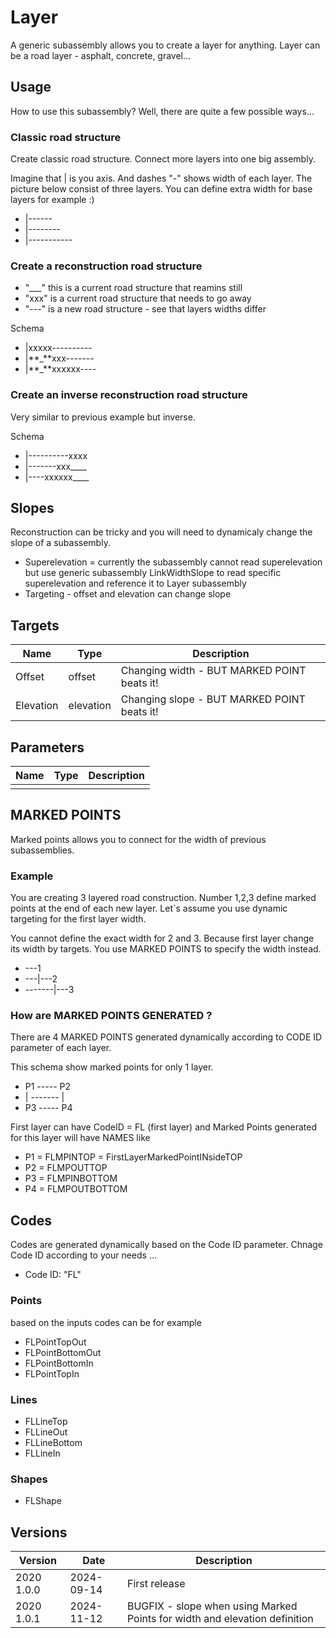 # Layer

A generic subassembly allows you to create a layer for anything. Layer can be a road layer - asphalt, concrete, gravel...

## Usage

How to use this subassembly? Well, there are quite a few possible ways...

### Classic road structure

Create classic road structure. Connect more layers into one big assembly.

Imagine that | is you axis. And dashes "-" shows width of each layer. The picture below consist of three layers. You can define extra width for base layers for example :)

- |------
- |--------
- |-----------

### Create a reconstruction road structure

- "\_\_\_" this is a current road structure that reamins still
- "xxx" is a current road structure that needs to go away
- "---" is a new road structure - see that layers widths differ

Schema

- |xxxxx----------
- |**\_**xxx-------
- |**\_**xxxxxx----

### Create an inverse reconstruction road structure

Very similar to previous example but inverse.

Schema

- |----------xxxx
- |-------xxx\_\_\_\_
- |----xxxxxx\_\_\_\_

## Slopes

Reconstruction can be tricky and you will need to dynamicaly change the slope of a subassembly.

- Superelevation = currently the subassembly cannot read superelevation but use generic subassembly LinkWidthSlope to read specific superelevation and reference it to Layer subassembly
- Targeting - offset and elevation can change slope

## Targets

| Name      | Type      | Description                                 |
| --------- | --------- | ------------------------------------------- |
| Offset    | offset    | Changing width - BUT MARKED POINT beats it! |
| Elevation | elevation | Changing slope - BUT MARKED POINT beats it! |

## Parameters

| Name | Type | Description |
| ---- | ---- | ----------- |
|      |      |             |

## MARKED POINTS

Marked points allows you to connect for the width of previous subassemblies.

### Example

You are creating 3 layered road construction. Number 1,2,3 define marked points at the end of each new layer. Let´s assume you use dynamic targeting for the first layer width.

You cannot define the exact width for 2 and 3. Because first layer change its width by targets. You use MARKED POINTS to specify the width instead.

- ---1
- ---|---2
- -------|---3

### How are MARKED POINTS GENERATED ?

There are 4 MARKED POINTS generated dynamically according to CODE ID parameter of each layer.

This schema show marked points for only 1 layer.

- P1 ----- P2
- | ------- |
- P3 ----- P4

First layer can have CodeID = FL (first layer) and Marked Points generated for this layer will have NAMES like

- P1 = FLMPINTOP = FirstLayerMarkedPointINsideTOP
- P2 = FLMPOUTTOP
- P3 = FLMPINBOTTOM
- P4 = FLMPOUTBOTTOM

## Codes

Codes are generated dynamically based on the Code ID parameter. Chnage Code ID according to your needs ...

- Code ID: "FL"

### Points

based on the inputs codes can be for example

- FLPointTopOut
- FLPointBottomOut
- FLPointBottomIn
- FLPointTopIn

### Lines

- FLLineTop
- FLLineOut
- FLLineBottom
- FLLineIn

### Shapes

- FLShape

## Versions

| Version    | Date       | Description                                                                |
| ---------- | ---------- | -------------------------------------------------------------------------- |
| 2020 1.0.0 | 2024-09-14 | First release                                                              |
| 2020 1.0.1 | 2024-11-12 | BUGFIX - slope when using Marked Points for width and elevation definition |
